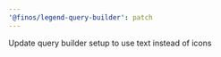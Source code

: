 ```yaml
---
'@finos/legend-query-builder': patch
---
```


Update query builder setup to use text instead of icons
